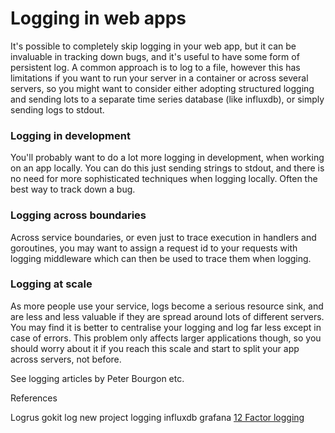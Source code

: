 # Logging in web apps

It's possible to completely skip logging in your web app, but it can be invaluable in tracking down bugs, and it's useful to have some form of persistent log. A common approach is to log to a file, however this has limitations if you want to run your server in a container or across several servers, so you might want to consider either adopting structured logging and sending lots to a separate time series database (like influxdb), or simply sending logs to stdout. 

### Logging in development 

You'll probably want to do a lot more logging in development, when working on an app locally. You can do this just sending strings to stdout, and there is no need for more sophisticated techniques when logging locally. Often the best way to track down a bug. 

### Logging across boundaries 

Across service boundaries, or even just to trace execution in handlers and goroutines, you may want to assign a request id to your requests with logging middleware which can then be used to trace them when logging. 


### Logging at scale

As more people use your service, logs become a serious resource sink, and are less and less valuable if they are spread around lots of different servers. You may find it is better to centralise your logging and log far less except in case of errors. This problem only affects larger applications though, so you should worry about it if you reach this scale and start to split your app across servers, not before. 


See logging articles by Peter Bourgon etc. 


References 

Logrus 
gokit log 
new project logging 
influxdb 
grafana 
[12 Factor logging](https://github.com/agnivade/funnel)